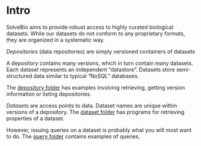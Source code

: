 # Intro

SolveBio aims to provide robust access to highly curated biological datasets. While our datasets do not conform to any proprietary formats, they are organized in a systematic way.

*Depositories* (data repositories) are simply versioned containers of datasets

A depository contains many versions, which in turn contain many datasets. Each dataset represents an independent “datastore”. Datasets store semi-structured data similar to typical “NoSQL” databases.

The [depository folder](https://github.com/solvebio/solvebio-ruby/blob/dev/demo/depository) has examples involving retrieving, getting version information or listing depositories.

*Datasets* are access points to data. Dataset names are unique within versions of a depository. The
[dataset folder](https://github.com/solvebio/solvebio-ruby/blob/dev/demo/dataset) has programs for retrieving properties of a dataset.

However, issuing queries on a dataset is probably what you will most want to do. The [query folder](https://github.com/solvebio/solvebio-ruby/blob/dev/demo/query) contains examples of queries.
